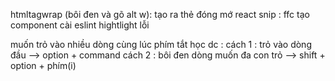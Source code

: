 htmltagwrap (bôi đen và gõ alt w): tạo ra thẻ đóng mớ
react snip : ffc tạo component
cài eslint hightlight lỗi

muốn trỏ vào nhiều dòng cùng lúc
phím tắt học dc :
cách 1 : trỏ vào dòng đầu --> option + command
cách 2 : bôi đen dòng muốn đa con trỏ --> shift + option + phím(i)
